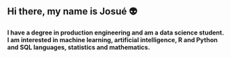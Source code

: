 
## Hi there, my name is Josué 👽
#### I have a degree in production engineering and am a data science student. I am interested in machine learning, artificial intelligence, R and Python and SQL languages, statistics and mathematics.
